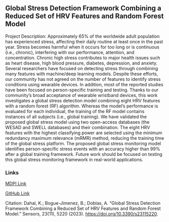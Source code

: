 ## Global Stress Detection Framework Combining a Reduced Set of HRV Features and Random Forest Model

Project Description: 
Approximately 65% of the worldwide adult population has experienced stress, affecting their daily routine at least once in the past year. Stress becomes harmful when it occurs for too long or is continuous (i.e., chronic), interfering with our performance, attention, and concentration. Chronic high stress contributes to major health issues such as heart disease, high blood pressure, diabetes, depression, and anxiety. Several researchers have focused on detecting stress through combining many features with machine/deep learning models. Despite these efforts, our community has not agreed on the number of features to identify stress conditions using wearable devices. In addition, most of the reported studies have been focused on person-specific training and testing. Thanks to our community’s broad acceptance of wearable wristband devices, this work investigates a global stress detection model combining eight HRV features with a random forest (RF) algorithm. Whereas the model’s performance is evaluated for each individual, the training of the RF model contains instances of all subjects (i.e., global training). We have validated the proposed global stress model using two open-access databases (the WESAD and SWELL databases) and their combination. The eight HRV features with the highest classifying power are selected using the minimum redundancy maximum relevance (mRMR) method, reducing the training time of the global stress platform. The proposed global stress monitoring model identifies person-specific stress events with an accuracy higher than 99% after a global training framework. Future work should be focused on testing this global stress monitoring framework in real-world applications.

### Links

[MDPI Link](https://www.mdpi.com/1424-8220/23/11/5220)

[GitHub Link](https://github.com/bbgjmnez/2023StressModelHRV)

Citation: Dahal, K.; Bogue-Jimenez, B.; Doblas, A. “Global Stress Detection Framework Combining a Reduced Set of HRV Features and Random Forest Model.” Sensors, 23(11), 5220 (2023). https://doi.org/10.3390/s23115220. 

